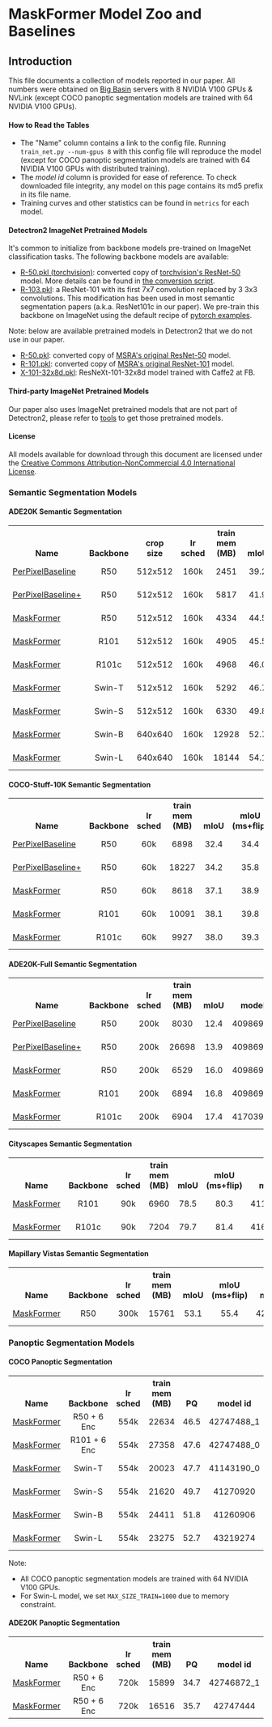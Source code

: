 # MaskFormer Model Zoo and Baselines

## Introduction

This file documents a collection of models reported in our paper.
All numbers were obtained on [Big Basin](https://engineering.fb.com/data-center-engineering/introducing-big-basin-our-next-generation-ai-hardware/)
servers with 8 NVIDIA V100 GPUs & NVLink (except COCO panoptic segmentation models are trained with 64 NVIDIA V100 GPUs).

#### How to Read the Tables
* The "Name" column contains a link to the config file. Running `train_net.py --num-gpus 8` with this config file
  will reproduce the model (except for COCO panoptic segmentation models are trained with 64 NVIDIA V100 GPUs with distributed training).
* The *model id* column is provided for ease of reference.
  To check downloaded file integrity, any model on this page contains its md5 prefix in its file name.
* Training curves and other statistics can be found in `metrics` for each model.

#### Detectron2 ImageNet Pretrained Models

It's common to initialize from backbone models pre-trained on ImageNet classification tasks. The following backbone models are available:

* [R-50.pkl (torchvision)](https://dl.fbaipublicfiles.com/detectron2/ImageNetPretrained/torchvision/R-50.pkl): converted copy of [torchvision's ResNet-50](https://pytorch.org/docs/stable/torchvision/models.html#torchvision.models.resnet50) model.
  More details can be found in [the conversion script](tools/convert-torchvision-to-d2.py).
* [R-103.pkl](https://dl.fbaipublicfiles.com/detectron2/DeepLab/R-103.pkl): a ResNet-101 with its first 7x7 convolution replaced by 3 3x3 convolutions. This modification has been used in most semantic segmentation papers (a.k.a. ResNet101c in our paper). We pre-train this backbone on ImageNet using the default recipe of [pytorch examples](https://github.com/pytorch/examples/tree/master/imagenet).

Note: below are available pretrained models in Detectron2 that we do not use in our paper.
* [R-50.pkl](https://dl.fbaipublicfiles.com/detectron2/ImageNetPretrained/MSRA/R-50.pkl): converted copy of [MSRA's original ResNet-50](https://github.com/KaimingHe/deep-residual-networks) model.
* [R-101.pkl](https://dl.fbaipublicfiles.com/detectron2/ImageNetPretrained/MSRA/R-101.pkl): converted copy of [MSRA's original ResNet-101](https://github.com/KaimingHe/deep-residual-networks) model.
* [X-101-32x8d.pkl](https://dl.fbaipublicfiles.com/detectron2/ImageNetPretrained/FAIR/X-101-32x8d.pkl): ResNeXt-101-32x8d model trained with Caffe2 at FB.

#### Third-party ImageNet Pretrained Models

Our paper also uses ImageNet pretrained models that are not part of Detectron2, please refer to [tools](https://github.com/facebookresearch/MaskFormer/tree/master/tools) to get those pretrained models.

#### License

All models available for download through this document are licensed under the
[Creative Commons Attribution-NonCommercial 4.0 International License](https://creativecommons.org/licenses/by-nc/4.0/).

### Semantic Segmentation Models

#### ADE20K Semantic Segmentation

<table><tbody>
<!-- START TABLE -->
<!-- TABLE HEADER -->
<th valign="bottom">Name</th>
<th valign="bottom">Backbone</th>
<th valign="bottom">crop<br/>size</th>
<th valign="bottom">lr<br/>sched</th>
<th valign="bottom">train<br/>mem<br/>(MB)</th>
<th valign="bottom">mIoU</th>
<th valign="bottom">mIoU<br/>(ms+flip)</th>
<th valign="bottom">model id</th>
<th valign="bottom">download</th>
<!-- TABLE BODY -->
<!-- ROW: per_pixel_baseline_R50_bs16_160k -->
 <tr><td align="left"><a href="configs/ade20k-150/per_pixel_baseline_R50_bs16_160k.yaml">PerPixelBaseline</a></td>
<td align="center">R50</td>
<td align="center">512x512</td>
<td align="center">160k</td>
<td align="center">2451</td>
<td align="center">39.2</td>
<td align="center">40.9</td>
<td align="center">40913338_1</td>
<td align="center"><a href="https://dl.fbaipublicfiles.com/maskformer/semantic-ade20k/per_pixel_baseline_R50_bs16_160k/model_final_1043f3.pkl">model</a>&nbsp;|&nbsp;<a href="https://dl.fbaipublicfiles.com/maskformer/semantic-ade20k/per_pixel_baseline_R50_bs16_160k/metrics.json">metrics</a></td>
</tr>
<!-- ROW: per_pixel_baseline_plus_R50_bs16_160k -->
 <tr><td align="left"><a href="configs/ade20k-150/per_pixel_baseline_plus_R50_bs16_160k.yaml">PerPixelBaseline+</a></td>
<td align="center">R50</td>
<td align="center">512x512</td>
<td align="center">160k</td>
<td align="center">5817</td>
<td align="center">41.9</td>
<td align="center">42.9</td>
<td align="center">40931736_2</td>
<td align="center"><a href="https://dl.fbaipublicfiles.com/maskformer/semantic-ade20k/per_pixel_baseline_plus_R50_bs16_160k/model_final_833630.pkl">model</a>&nbsp;|&nbsp;<a href="https://dl.fbaipublicfiles.com/maskformer/semantic-ade20k/per_pixel_baseline_plus_R50_bs16_160k/metrics.json">metrics</a></td>
</tr>
<!-- ROW: maskformer_R50_bs16_160k -->
 <tr><td align="left"><a href="configs/ade20k-150/maskformer_R50_bs16_160k.yaml">MaskFormer</a></td>
<td align="center">R50</td>
<td align="center">512x512</td>
<td align="center">160k</td>
<td align="center">4334</td>
<td align="center">44.5</td>
<td align="center">46.7</td>
<td align="center">40931736_14</td>
<td align="center"><a href="https://dl.fbaipublicfiles.com/maskformer/semantic-ade20k/maskformer_R50_bs16_160k/model_final_d8dbeb.pkl">model</a>&nbsp;|&nbsp;<a href="https://dl.fbaipublicfiles.com/maskformer/semantic-ade20k/maskformer_R50_bs16_160k/metrics.json">metrics</a></td>
</tr>
<!-- ROW: maskformer_R101_bs16_160k -->
 <tr><td align="left"><a href="configs/ade20k-150/maskformer_R101_bs16_160k.yaml">MaskFormer</a></td>
<td align="center">R101</td>
<td align="center">512x512</td>
<td align="center">160k</td>
<td align="center">4905</td>
<td align="center">45.5</td>
<td align="center">47.2</td>
<td align="center">40986936_1</td>
<td align="center"><a href="https://dl.fbaipublicfiles.com/maskformer/semantic-ade20k/maskformer_R101_bs16_160k/model_final_1aeb94.pkl">model</a>&nbsp;|&nbsp;<a href="https://dl.fbaipublicfiles.com/maskformer/semantic-ade20k/maskformer_R101_bs16_160k/metrics.json">metrics</a></td>
</tr>
<!-- ROW: maskformer_R101c_bs16_160k -->
 <tr><td align="left"><a href="configs/ade20k-150/maskformer_R101c_bs16_160k.yaml">MaskFormer</a></td>
<td align="center">R101c</td>
<td align="center">512x512</td>
<td align="center">160k</td>
<td align="center">4968</td>
<td align="center">46.0</td>
<td align="center">48.1</td>
<td align="center">41703904_1</td>
<td align="center"><a href="https://dl.fbaipublicfiles.com/maskformer/semantic-ade20k/maskformer_R101c_bs16_160k/model_final_b432ea.pkl">model</a>&nbsp;|&nbsp;<a href="https://dl.fbaipublicfiles.com/maskformer/semantic-ade20k/maskformer_R101c_bs16_160k/metrics.json">metrics</a></td>
</tr>
<!-- ROW: maskformer_swin_tiny_bs16_160k -->
 <tr><td align="left"><a href="configs/ade20k-150/swin/maskformer_swin_tiny_bs16_160k.yaml">MaskFormer</a></td>
<td align="center">Swin-T</td>
<td align="center">512x512</td>
<td align="center">160k</td>
<td align="center">5292</td>
<td align="center">46.7</td>
<td align="center">48.8</td>
<td align="center">40986951_3</td>
<td align="center"><a href="https://dl.fbaipublicfiles.com/maskformer/semantic-ade20k/maskformer_swin_tiny_bs16_160k/model_final_8657a5.pkl">model</a>&nbsp;|&nbsp;<a href="https://dl.fbaipublicfiles.com/maskformer/semantic-ade20k/maskformer_swin_tiny_bs16_160k/metrics.json">metrics</a></td>
</tr>
<!-- ROW: maskformer_swin_small_bs16_160k -->
 <tr><td align="left"><a href="configs/ade20k-150/swin/maskformer_swin_small_bs16_160k.yaml">MaskFormer</a></td>
<td align="center">Swin-S</td>
<td align="center">512x512</td>
<td align="center">160k</td>
<td align="center">6330</td>
<td align="center">49.8</td>
<td align="center">51.0</td>
<td align="center">40846700_5</td>
<td align="center"><a href="https://dl.fbaipublicfiles.com/maskformer/semantic-ade20k/maskformer_swin_small_bs16_160k/model_final_528157.pkl">model</a>&nbsp;|&nbsp;<a href="https://dl.fbaipublicfiles.com/maskformer/semantic-ade20k/maskformer_swin_small_bs16_160k/metrics.json">metrics</a></td>
</tr>
<!-- ROW: maskformer_swin_base_IN21k_384_bs16_160k_res640 -->
 <tr><td align="left"><a href="configs/ade20k-150/swin/maskformer_swin_base_IN21k_384_bs16_160k_res640.yaml">MaskFormer</a></td>
<td align="center">Swin-B</td>
<td align="center">640x640</td>
<td align="center">160k</td>
<td align="center">12928</td>
<td align="center">52.7</td>
<td align="center">53.9</td>
<td align="center">40986951_0</td>
<td align="center"><a href="https://dl.fbaipublicfiles.com/maskformer/semantic-ade20k/maskformer_swin_base_IN21k_384_bs16_160k_res640/model_final_45388b.pkl">model</a>&nbsp;|&nbsp;<a href="https://dl.fbaipublicfiles.com/maskformer/semantic-ade20k/maskformer_swin_base_IN21k_384_bs16_160k_res640/metrics.json">metrics</a></td>
</tr>
<!-- ROW: maskformer_swin_large_IN21k_384_bs16_160k_res640 -->
 <tr><td align="left"><a href="configs/ade20k-150/swin/maskformer_swin_large_IN21k_384_bs16_160k_res640.yaml">MaskFormer</a></td>
<td align="center">Swin-L</td>
<td align="center">640x640</td>
<td align="center">160k</td>
<td align="center">18144</td>
<td align="center">54.1</td>
<td align="center">55.6</td>
<td align="center">40846700_0</td>
<td align="center"><a href="https://dl.fbaipublicfiles.com/maskformer/semantic-ade20k/maskformer_swin_large_IN21k_384_bs16_160k_res640/model_final_aefa3b.pkl">model</a>&nbsp;|&nbsp;<a href="https://dl.fbaipublicfiles.com/maskformer/semantic-ade20k/maskformer_swin_large_IN21k_384_bs16_160k_res640/metrics.json">metrics</a></td>
</tr>
</tbody></table>

#### COCO-Stuff-10K Semantic Segmentation

<table><tbody>
<!-- START TABLE -->
<!-- TABLE HEADER -->
<th valign="bottom">Name</th>
<th valign="bottom">Backbone</th>
<th valign="bottom">lr<br/>sched</th>
<th valign="bottom">train<br/>mem<br/>(MB)</th>
<th valign="bottom">mIoU</th>
<th valign="bottom">mIoU<br/>(ms+flip)</th>
<th valign="bottom">model id</th>
<th valign="bottom">download</th>
<!-- TABLE BODY -->
<!-- ROW: per_pixel_baseline_R50_bs32_60k -->
 <tr><td align="left"><a href="configs/coco-stuff-10k-171/per_pixel_baseline_R50_bs32_60k.yaml">PerPixelBaseline</a></td>
<td align="center">R50</td>
<td align="center">60k</td>
<td align="center">6898</td>
<td align="center">32.4</td>
<td align="center">34.4</td>
<td align="center">40941321_0</td>
<td align="center"><a href="https://dl.fbaipublicfiles.com/maskformer/semantic-coco-stuff-10k/per_pixel_baseline_R50_bs32_60k/model_final_275ab0.pkl">model</a>&nbsp;|&nbsp;<a href="https://dl.fbaipublicfiles.com/maskformer/semantic-coco-stuff-10k/per_pixel_baseline_R50_bs32_60k/metrics.json">metrics</a></td>
</tr>
<!-- ROW: per_pixel_baseline_plus_R50_bs32_60k -->
 <tr><td align="left"><a href="configs/coco-stuff-10k-171/per_pixel_baseline_plus_R50_bs32_60k.yaml">PerPixelBaseline+</a></td>
<td align="center">R50</td>
<td align="center">60k</td>
<td align="center">18227</td>
<td align="center">34.2</td>
<td align="center">35.8</td>
<td align="center">40941321_3</td>
<td align="center"><a href="https://dl.fbaipublicfiles.com/maskformer/semantic-coco-stuff-10k/per_pixel_baseline_plus_R50_bs32_60k/model_final_1fa920.pkl">model</a>&nbsp;|&nbsp;<a href="https://dl.fbaipublicfiles.com/maskformer/semantic-coco-stuff-10k/per_pixel_baseline_plus_R50_bs32_60k/metrics.json">metrics</a></td>
</tr>
<!-- ROW: maskformer_R50_bs32_60k -->
 <tr><td align="left"><a href="configs/coco-stuff-10k-171/maskformer_R50_bs32_60k.yaml">MaskFormer</a></td>
<td align="center">R50</td>
<td align="center">60k</td>
<td align="center">8618</td>
<td align="center">37.1</td>
<td align="center">38.9</td>
<td align="center">40941321_6</td>
<td align="center"><a href="https://dl.fbaipublicfiles.com/maskformer/semantic-coco-stuff-10k/maskformer_R50_bs32_60k/model_final_cb03eb.pkl">model</a>&nbsp;|&nbsp;<a href="https://dl.fbaipublicfiles.com/maskformer/semantic-coco-stuff-10k/maskformer_R50_bs32_60k/metrics.json">metrics</a></td>
</tr>
<!-- ROW: maskformer_R101_bs32_60k -->
 <tr><td align="left"><a href="configs/coco-stuff-10k-171/maskformer_R101_bs32_60k.yaml">MaskFormer</a></td>
<td align="center">R101</td>
<td align="center">60k</td>
<td align="center">10091</td>
<td align="center">38.1</td>
<td align="center">39.8</td>
<td align="center">40986940_1</td>
<td align="center"><a href="https://dl.fbaipublicfiles.com/maskformer/semantic-coco-stuff-10k/maskformer_R101_bs32_60k/model_final_eb19bb.pkl">model</a>&nbsp;|&nbsp;<a href="https://dl.fbaipublicfiles.com/maskformer/semantic-coco-stuff-10k/maskformer_R101_bs32_60k/metrics.json">metrics</a></td>
</tr>
<!-- ROW: maskformer_R101c_bs32_60k -->
 <tr><td align="left"><a href="configs/coco-stuff-10k-171/maskformer_R101c_bs32_60k.yaml">MaskFormer</a></td>
<td align="center">R101c</td>
<td align="center">60k</td>
<td align="center">9927</td>
<td align="center">38.0</td>
<td align="center">39.3</td>
<td align="center">41703904_3</td>
<td align="center"><a href="https://dl.fbaipublicfiles.com/maskformer/semantic-coco-stuff-10k/maskformer_R101c_bs32_60k/model_final_bffd25.pkl">model</a>&nbsp;|&nbsp;<a href="https://dl.fbaipublicfiles.com/maskformer/semantic-coco-stuff-10k/maskformer_R101c_bs32_60k/metrics.json">metrics</a></td>
</tr>
</tbody></table>

#### ADE20K-Full Semantic Segmentation

<table><tbody>
<!-- START TABLE -->
<!-- TABLE HEADER -->
<th valign="bottom">Name</th>
<th valign="bottom">Backbone</th>
<th valign="bottom">lr<br/>sched</th>
<th valign="bottom">train<br/>mem<br/>(MB)</th>
<th valign="bottom">mIoU</th>
<th valign="bottom">model id</th>
<th valign="bottom">download</th>
<!-- TABLE BODY -->
<!-- ROW: per_pixel_baseline_R50_bs16_200k -->
 <tr><td align="left"><a href="configs/ade20k-full-847/per_pixel_baseline_R50_bs16_200k.yaml">PerPixelBaseline</a></td>
<td align="center">R50</td>
<td align="center">200k</td>
<td align="center">8030</td>
<td align="center">12.4</td>
<td align="center">40986914_5</td>
<td align="center"><a href="https://dl.fbaipublicfiles.com/maskformer/semantic-ade20k-full/per_pixel_baseline_R50_bs16_200k/model_final_9f66a9.pkl">model</a>&nbsp;|&nbsp;<a href="https://dl.fbaipublicfiles.com/maskformer/semantic-ade20k-full/per_pixel_baseline_R50_bs16_200k/metrics.json">metrics</a></td>
</tr>
<!-- ROW: per_pixel_baseline_plus_R50_bs16_200k -->
 <tr><td align="left"><a href="configs/ade20k-full-847/per_pixel_baseline_plus_R50_bs16_200k.yaml">PerPixelBaseline+</a></td>
<td align="center">R50</td>
<td align="center">200k</td>
<td align="center">26698</td>
<td align="center">13.9</td>
<td align="center">40986914_6</td>
<td align="center"><a href="https://dl.fbaipublicfiles.com/maskformer/semantic-ade20k-full/per_pixel_baseline_plus_R50_bs16_200k/model_final_4d31f2.pkl">model</a>&nbsp;|&nbsp;<a href="https://dl.fbaipublicfiles.com/maskformer/semantic-ade20k-full/per_pixel_baseline_plus_R50_bs16_200k/metrics.json">metrics</a></td>
</tr>
<!-- ROW: maskformer_R50_bs16_200k -->
 <tr><td align="left"><a href="configs/ade20k-full-847/maskformer_R50_bs16_200k.yaml">MaskFormer</a></td>
<td align="center">R50</td>
<td align="center">200k</td>
<td align="center">6529</td>
<td align="center">16.0</td>
<td align="center">40986914_1</td>
<td align="center"><a href="https://dl.fbaipublicfiles.com/maskformer/semantic-ade20k-full/maskformer_R50_bs16_200k/model_final_f4e3f6.pkl">model</a>&nbsp;|&nbsp;<a href="https://dl.fbaipublicfiles.com/maskformer/semantic-ade20k-full/maskformer_R50_bs16_200k/metrics.json">metrics</a></td>
</tr>
<!-- ROW: maskformer_R101_bs16_200k -->
 <tr><td align="left"><a href="configs/ade20k-full-847/maskformer_R101_bs16_200k.yaml">MaskFormer</a></td>
<td align="center">R101</td>
<td align="center">200k</td>
<td align="center">6894</td>
<td align="center">16.8</td>
<td align="center">40986946_1</td>
<td align="center"><a href="https://dl.fbaipublicfiles.com/maskformer/semantic-ade20k-full/maskformer_R101_bs16_200k/model_final_88df33.pkl">model</a>&nbsp;|&nbsp;<a href="https://dl.fbaipublicfiles.com/maskformer/semantic-ade20k-full/maskformer_R101_bs16_200k/metrics.json">metrics</a></td>
</tr>
<!-- ROW: maskformer_R101c_bs16_200k -->
 <tr><td align="left"><a href="configs/ade20k-full-847/maskformer_R101c_bs16_200k.yaml">MaskFormer</a></td>
<td align="center">R101c</td>
<td align="center">200k</td>
<td align="center">6904</td>
<td align="center">17.4</td>
<td align="center">41703904_6</td>
<td align="center"><a href="https://dl.fbaipublicfiles.com/maskformer/semantic-ade20k-full/maskformer_R101c_bs16_200k/model_final_75d34e.pkl">model</a>&nbsp;|&nbsp;<a href="https://dl.fbaipublicfiles.com/maskformer/semantic-ade20k-full/maskformer_R101c_bs16_200k/metrics.json">metrics</a></td>
</tr>
</tbody></table>

#### Cityscapes Semantic Segmentation

<table><tbody>
<!-- START TABLE -->
<!-- TABLE HEADER -->
<th valign="bottom">Name</th>
<th valign="bottom">Backbone</th>
<th valign="bottom">lr<br/>sched</th>
<th valign="bottom">train<br/>mem<br/>(MB)</th>
<th valign="bottom">mIoU</th>
<th valign="bottom">mIoU<br/>(ms+flip)</th>
<th valign="bottom">model id</th>
<th valign="bottom">download</th>
<!-- TABLE BODY -->
<!-- ROW: maskformer_R101_bs16_90k -->
 <tr><td align="left"><a href="configs/cityscapes-19/maskformer_R101_bs16_90k.yaml">MaskFormer</a></td>
<td align="center">R101</td>
<td align="center">90k</td>
<td align="center">6960</td>
<td align="center">78.5</td>
<td align="center">80.3</td>
<td align="center">41127351_1</td>
<td align="center"><a href="https://dl.fbaipublicfiles.com/maskformer/semantic-cityscapes/maskformer_R101_bs16_90k/model_final_38c00c.pkl">model</a>&nbsp;|&nbsp;<a href="https://dl.fbaipublicfiles.com/maskformer/semantic-cityscapes/maskformer_R101_bs16_90k/metrics.json">metrics</a></td>
</tr>
<!-- ROW: maskformer_R101c_bs16_90k -->
 <tr><td align="left"><a href="configs/cityscapes-19/maskformer_R101c_bs16_90k.yaml">MaskFormer</a></td>
<td align="center">R101c</td>
<td align="center">90k</td>
<td align="center">7204</td>
<td align="center">79.7</td>
<td align="center">81.4</td>
<td align="center">41630444_2</td>
<td align="center"><a href="https://dl.fbaipublicfiles.com/maskformer/semantic-cityscapes/maskformer_R101c_bs16_90k/model_final_4f8ff9.pkl">model</a>&nbsp;|&nbsp;<a href="https://dl.fbaipublicfiles.com/maskformer/semantic-cityscapes/maskformer_R101c_bs16_90k/metrics.json">metrics</a></td>
</tr>
</tbody></table>

#### Mapillary Vistas Semantic Segmentation

<table><tbody>
<!-- START TABLE -->
<!-- TABLE HEADER -->
<th valign="bottom">Name</th>
<th valign="bottom">Backbone</th>
<th valign="bottom">lr<br/>sched</th>
<th valign="bottom">train<br/>mem<br/>(MB)</th>
<th valign="bottom">mIoU</th>
<th valign="bottom">mIoU<br/>(ms+flip)</th>
<th valign="bottom">model id</th>
<th valign="bottom">download</th>
<!-- TABLE BODY -->
<!-- ROW: maskformer_R50_bs16_300k -->
 <tr><td align="left"><a href="configs/mapillary-vistas-65/maskformer_R50_bs16_300k.yaml">MaskFormer</a></td>
<td align="center">R50</td>
<td align="center">300k</td>
<td align="center">15761</td>
<td align="center">53.1</td>
<td align="center">55.4</td>
<td align="center">42325118</td>
<td align="center"><a href="https://dl.fbaipublicfiles.com/maskformer/semantic-mapillary-vistas/maskformer_R50_bs16_300k/model_final_f3fc73.pkl">model</a>&nbsp;|&nbsp;<a href="https://dl.fbaipublicfiles.com/maskformer/semantic-mapillary-vistas/maskformer_R50_bs16_300k/metrics.json">metrics</a></td>
</tr>
</tbody></table>

### Panoptic Segmentation Models

#### COCO Panoptic Segmentation

<table><tbody>
<!-- START TABLE -->
<!-- TABLE HEADER -->
<th valign="bottom">Name</th>
<th valign="bottom">Backbone</th>
<th valign="bottom">lr<br/>sched</th>
<th valign="bottom">train<br/>mem<br/>(MB)</th>
<th valign="bottom">PQ</th>
<th valign="bottom">model id</th>
<th valign="bottom">download</th>
<!-- TABLE BODY -->
<!-- ROW: maskformer_panoptic_R50_bs64_554k -->
 <tr><td align="left"><a href="configs/coco-panoptic/maskformer_panoptic_R50_bs64_554k.yaml">MaskFormer</a></td>
<td align="center">R50 + 6 Enc</td>
<td align="center">554k</td>
<td align="center">22634</td>
<td align="center">46.5</td>
<td align="center">42747488_1</td>
<td align="center"><a href="https://dl.fbaipublicfiles.com/maskformer/panoptic-coco/maskformer_panoptic_R50_bs64_554k/model_final_6f60dc.pkl">model</a>&nbsp;|&nbsp;<a href="https://dl.fbaipublicfiles.com/maskformer/panoptic-coco/maskformer_panoptic_R50_bs64_554k/metrics.json">metrics</a></td>
</tr>
<!-- ROW: maskformer_panoptic_R101_bs64_554k -->
 <tr><td align="left"><a href="configs/coco-panoptic/maskformer_panoptic_R101_bs64_554k.yaml">MaskFormer</a></td>
<td align="center">R101 + 6 Enc</td>
<td align="center">554k</td>
<td align="center">27358</td>
<td align="center">47.6</td>
<td align="center">42747488_0</td>
<td align="center"><a href="https://dl.fbaipublicfiles.com/maskformer/panoptic-coco/maskformer_panoptic_R101_bs64_554k/model_final_57b049.pkl">model</a>&nbsp;|&nbsp;<a href="https://dl.fbaipublicfiles.com/maskformer/panoptic-coco/maskformer_panoptic_R101_bs64_554k/metrics.json">metrics</a></td>
</tr>
<!-- ROW: maskformer_panoptic_swin_tiny_bs64_554k -->
 <tr><td align="left"><a href="configs/coco-panoptic/swin/maskformer_panoptic_swin_tiny_bs64_554k.yaml">MaskFormer</a></td>
<td align="center">Swin-T</td>
<td align="center">554k</td>
<td align="center">20023</td>
<td align="center">47.7</td>
<td align="center">41143190_0</td>
<td align="center"><a href="https://dl.fbaipublicfiles.com/maskformer/panoptic-coco/model_final_539394.pkl">model</a>&nbsp;|&nbsp;<a href="https://dl.fbaipublicfiles.com/maskformer/panoptic-coco/metrics.json">metrics</a></td>
</tr>
<!-- ROW: maskformer_panoptic_swin_small_bs64_554k -->
 <tr><td align="left"><a href="configs/coco-panoptic/swin/maskformer_panoptic_swin_small_bs64_554k.yaml">MaskFormer</a></td>
<td align="center">Swin-S</td>
<td align="center">554k</td>
<td align="center">21620</td>
<td align="center">49.7</td>
<td align="center">41270920</td>
<td align="center"><a href="https://dl.fbaipublicfiles.com/maskformer/panoptic-coco/model_final_5bf6b1.pkl">model</a>&nbsp;|&nbsp;<a href="https://dl.fbaipublicfiles.com/maskformer/panoptic-coco/metrics.json">metrics</a></td>
</tr>
<!-- ROW: maskformer_panoptic_swin_base_IN21k_384_bs64_554k -->
 <tr><td align="left"><a href="configs/coco-panoptic/swin/maskformer_panoptic_swin_base_IN21k_384_bs64_554k.yaml">MaskFormer</a></td>
<td align="center">Swin-B</td>
<td align="center">554k</td>
<td align="center">24411</td>
<td align="center">51.8</td>
<td align="center">41260906</td>
<td align="center"><a href="https://dl.fbaipublicfiles.com/maskformer/panoptic-coco/model_final_4b7f49.pkl">model</a>&nbsp;|&nbsp;<a href="https://dl.fbaipublicfiles.com/maskformer/panoptic-coco/metrics.json">metrics</a></td>
</tr>
<!-- ROW: maskformer_panoptic_swin_large_IN21k_384_bs64_554k -->
 <tr><td align="left"><a href="configs/coco-panoptic/swin/maskformer_panoptic_swin_large_IN21k_384_bs64_554k.yaml">MaskFormer</a></td>
<td align="center">Swin-L</td>
<td align="center">554k</td>
<td align="center">23275</td>
<td align="center">52.7</td>
<td align="center">43219274</td>
<td align="center"><a href="https://dl.fbaipublicfiles.com/maskformer/panoptic-coco/model_final_7505c4.pkl">model</a>&nbsp;|&nbsp;<a href="https://dl.fbaipublicfiles.com/maskformer/panoptic-coco/metrics.json">metrics</a></td>
</tr>
</tbody></table>

Note:
* All COCO panoptic segmentation models are trained with 64 NVIDIA V100 GPUs.
* For Swin-L model, we set `MAX_SIZE_TRAIN=1000` due to memory constraint.

#### ADE20K Panoptic Segmentation

<table><tbody>
<!-- START TABLE -->
<!-- TABLE HEADER -->
<th valign="bottom">Name</th>
<th valign="bottom">Backbone</th>
<th valign="bottom">lr<br/>sched</th>
<th valign="bottom">train<br/>mem<br/>(MB)</th>
<th valign="bottom">PQ</th>
<th valign="bottom">model id</th>
<th valign="bottom">download</th>
<!-- TABLE BODY -->
<!-- ROW: maskformer_panoptic_R50_bs16_720k -->
 <tr><td align="left"><a href="configs/ade20k-150-panoptic/maskformer_panoptic_R50_bs16_720k.yaml">MaskFormer</a></td>
<td align="center">R50 + 6 Enc</td>
<td align="center">720k</td>
<td align="center">15899</td>
<td align="center">34.7</td>
<td align="center">42746872_1</td>
<td align="center"><a href="https://dl.fbaipublicfiles.com/maskformer/panoptic-ade20k/maskformer_panoptic_R50_bs16_720k/model_final_7aa977.pkl">model</a>&nbsp;|&nbsp;<a href="https://dl.fbaipublicfiles.com/maskformer/panoptic-ade20k/maskformer_panoptic_R50_bs16_720k/metrics.json">metrics</a></td>
</tr>
<!-- ROW: maskformer_panoptic_R101_bs16_720k -->
 <tr><td align="left"><a href="configs/ade20k-150-panoptic/maskformer_panoptic_R101_bs16_720k.yaml">MaskFormer</a></td>
<td align="center">R50 + 6 Enc</td>
<td align="center">720k</td>
<td align="center">16516</td>
<td align="center">35.7</td>
<td align="center">42747444</td>
<td align="center"><a href="https://dl.fbaipublicfiles.com/maskformer/panoptic-ade20k/maskformer_panoptic_R101_bs16_720k/model_final_0b3cc8.pkl">model</a>&nbsp;|&nbsp;<a href="https://dl.fbaipublicfiles.com/maskformer/panoptic-ade20k/maskformer_panoptic_R101_bs16_720k/metrics.json">metrics</a></td>
</tr>
</tbody></table>
